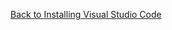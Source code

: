 [Back to Installing Visual Studio Code](../2.Finding_Things/b.Install_New_Applications.md#visual-studio-code)